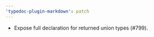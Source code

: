 ```yaml
---
'typedoc-plugin-markdown': patch
---
```


- Expose full declaration for returned union types (#799).
